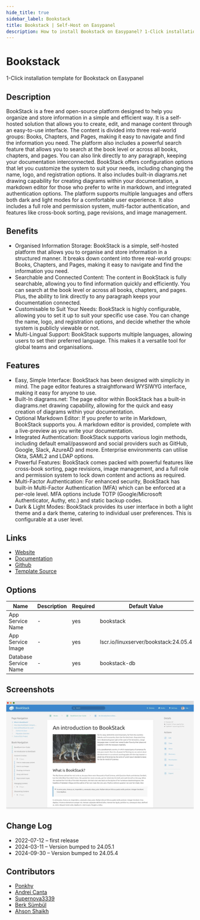 ```yaml
---
hide_title: true
sidebar_label: Bookstack
title: Bookstack | Self-Host on Easypanel
description: How to install Bookstack on Easypanel? 1-Click installation template for Bookstack on Easypanel
---
```


<!-- generated -->

# Bookstack

1-Click installation template for Bookstack on Easypanel

## Description

BookStack is a free and open-source platform designed to help you organize and store information in a simple and efficient way. It is a self-hosted solution that allows you to create, edit, and manage content through an easy-to-use interface. The content is divided into three real-world groups: Books, Chapters, and Pages, making it easy to navigate and find the information you need. The platform also includes a powerful search feature that allows you to search at the book level or across all books, chapters, and pages. You can also link directly to any paragraph, keeping your documentation interconnected. BookStack offers configuration options that let you customize the system to suit your needs, including changing the name, logo, and registration options. It also includes built-in diagrams.net drawing capability for creating diagrams within your documentation, a markdown editor for those who prefer to write in markdown, and integrated authentication options. The platform supports multiple languages and offers both dark and light modes for a comfortable user experience. It also includes a full role and permission system, multi-factor authentication, and features like cross-book sorting, page revisions, and image management.

## Benefits

- Organised Information Storage: BookStack is a simple, self-hosted platform that allows you to organise and store information in a structured manner. It breaks down content into three real-world groups: Books, Chapters, and Pages, making it easy to navigate and find the information you need.
- Searchable and Connected Content: The content in BookStack is fully searchable, allowing you to find information quickly and efficiently. You can search at the book level or across all books, chapters, and pages. Plus, the ability to link directly to any paragraph keeps your documentation connected.
- Customisable to Suit Your Needs: BookStack is highly configurable, allowing you to set it up to suit your specific use case. You can change the name, logo, and registration options, and decide whether the whole system is publicly viewable or not.
- Multi-Lingual Support: BookStack supports multiple languages, allowing users to set their preferred language. This makes it a versatile tool for global teams and organisations.

## Features

- Easy, Simple Interface: BookStack has been designed with simplicity in mind. The page editor features a straightforward WYSIWYG interface, making it easy for anyone to use.
- Built-In diagrams.net: The page editor within BookStack has a built-in diagrams.net drawing capability, allowing for the quick and easy creation of diagrams within your documentation.
- Optional Markdown Editor: If you prefer to write in Markdown, BookStack supports you. A markdown editor is provided, complete with a live-preview as you write your documentation.
- Integrated Authentication: BookStack supports various login methods, including default email/password and social providers such as GitHub, Google, Slack, AzureAD and more. Enterprise environments can utilise Okta, SAML2 and LDAP options.
- Powerful Features: BookStack comes packed with powerful features like cross-book sorting, page revisions, image management, and a full role and permission system to lock down content and actions as required.
- Multi-Factor Authentication: For enhanced security, BookStack has built-in Multi-Factor Authentication (MFA) which can be enforced at a per-role level. MFA options include TOTP (Google/Microsoft Authenticator, Authy, etc.) and static backup codes.
- Dark & Light Modes: BookStack provides its user interface in both a light theme and a dark theme, catering to individual user preferences. This is configurable at a user level.

## Links

- [Website](https://www.bookstackapp.com/)
- [Documentation](https://www.bookstackapp.com/docs/)
- [Github](https://github.com/BookStackApp/BookStack)
- [Template Source](https://github.com/easypanel-io/templates/tree/main/templates/bookstack)

## Options

Name | Description | Required | Default Value
-|-|-|-
App Service Name | - | yes | bookstack
App Service Image | - | yes | lscr.io/linuxserver/bookstack:24.05.4
Database Service Name | - | yes | bookstack-db

## Screenshots

![Bookstack Screenshot](./assets/screenshot.png)

## Change Log

- 2022-07-12 – first release
- 2024-03-11 – Version bumped to 24.05.1
- 2024-09-30 – Version bumped to 24.05.4

## Contributors

- [Ponkhy](https://github.com/Ponkhy)
- [Andrei Canta](https://github.com/deiucanta)
- [Supernova3339](https://github.com/Supernova3339)
- [Berk Sümbül](https://berksmbl.com)
- [Ahson Shaikh](https://github.com/MuhammadAhsanDonuts)
